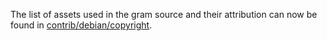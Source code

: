 The list of assets used in the gram source and their attribution can now be found in [contrib/debian/copyright](../contrib/debian/copyright).
